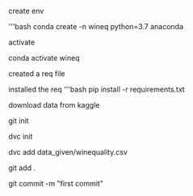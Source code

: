   create env
  
  '''bash
  conda create -n wineq python=3.7 anaconda

  activate

  conda activate wineq
 
  created a req file

  installed the req
  '''bash
  pip install -r requirements.txt

  download data from kaggle

  git init

  dvc init

  dvc add data_given/winequality.csv

  git add .

  git commit -m "first commit"


  